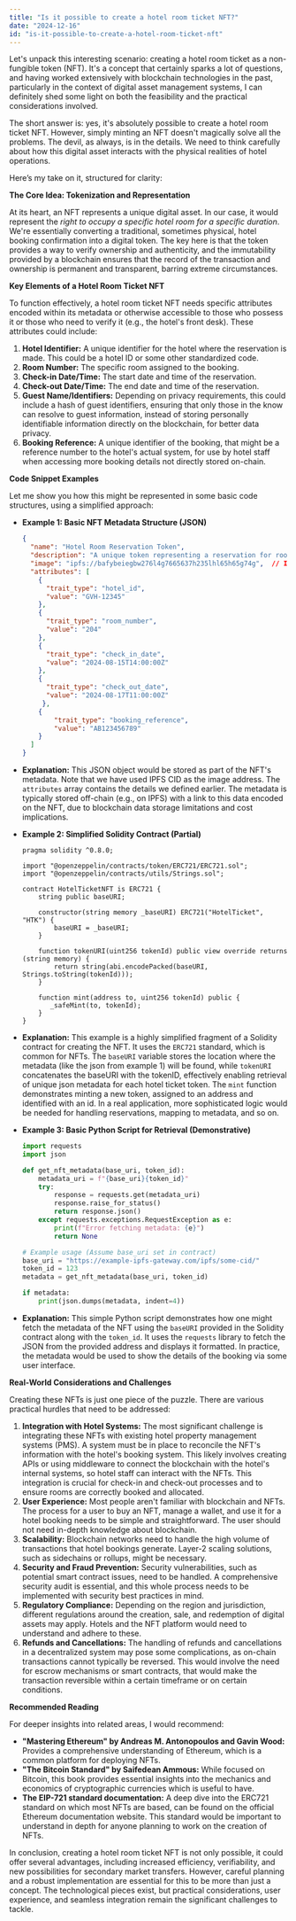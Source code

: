 ```yaml
---
title: "Is it possible to create a hotel room ticket NFT?"
date: "2024-12-16"
id: "is-it-possible-to-create-a-hotel-room-ticket-nft"
---
```


Let's unpack this interesting scenario: creating a hotel room ticket as a non-fungible token (NFT). It's a concept that certainly sparks a lot of questions, and having worked extensively with blockchain technologies in the past, particularly in the context of digital asset management systems, I can definitely shed some light on both the feasibility and the practical considerations involved.

The short answer is: yes, it's absolutely possible to create a hotel room ticket NFT. However, simply minting an NFT doesn't magically solve all the problems. The devil, as always, is in the details. We need to think carefully about how this digital asset interacts with the physical realities of hotel operations.

Here’s my take on it, structured for clarity:

**The Core Idea: Tokenization and Representation**

At its heart, an NFT represents a unique digital asset. In our case, it would represent the *right to occupy a specific hotel room for a specific duration*. We're essentially converting a traditional, sometimes physical, hotel booking confirmation into a digital token. The key here is that the token provides a way to verify ownership and authenticity, and the immutability provided by a blockchain ensures that the record of the transaction and ownership is permanent and transparent, barring extreme circumstances.

**Key Elements of a Hotel Room Ticket NFT**

To function effectively, a hotel room ticket NFT needs specific attributes encoded within its metadata or otherwise accessible to those who possess it or those who need to verify it (e.g., the hotel's front desk). These attributes could include:

1.  **Hotel Identifier:** A unique identifier for the hotel where the reservation is made. This could be a hotel ID or some other standardized code.
2.  **Room Number:** The specific room assigned to the booking.
3.  **Check-in Date/Time:** The start date and time of the reservation.
4.  **Check-out Date/Time:** The end date and time of the reservation.
5.  **Guest Name/Identifiers:** Depending on privacy requirements, this could include a hash of guest identifiers, ensuring that only those in the know can resolve to guest information, instead of storing personally identifiable information directly on the blockchain, for better data privacy.
6.  **Booking Reference:** A unique identifier of the booking, that might be a reference number to the hotel's actual system, for use by hotel staff when accessing more booking details not directly stored on-chain.

**Code Snippet Examples**

Let me show you how this might be represented in some basic code structures, using a simplified approach:

*   **Example 1: Basic NFT Metadata Structure (JSON)**

    ```json
    {
      "name": "Hotel Room Reservation Token",
      "description": "A unique token representing a reservation for room 204 at the Grand View Hotel.",
      "image": "ipfs://bafybeiegbw276l4g7665637h235lhl65h65g74g",  // IPFS CID
      "attributes": [
        {
          "trait_type": "hotel_id",
          "value": "GVH-12345"
        },
        {
          "trait_type": "room_number",
          "value": "204"
        },
        {
          "trait_type": "check_in_date",
          "value": "2024-08-15T14:00:00Z"
        },
        {
          "trait_type": "check_out_date",
          "value": "2024-08-17T11:00:00Z"
         },
        {
            "trait_type": "booking_reference",
            "value": "AB123456789"
        }
      ]
    }
    ```
   *   **Explanation:** This JSON object would be stored as part of the NFT's metadata. Note that we have used IPFS CID as the image address. The `attributes` array contains the details we defined earlier. The metadata is typically stored off-chain (e.g., on IPFS) with a link to this data encoded on the NFT, due to blockchain data storage limitations and cost implications.

*   **Example 2: Simplified Solidity Contract (Partial)**

    ```solidity
    pragma solidity ^0.8.0;

    import "@openzeppelin/contracts/token/ERC721/ERC721.sol";
    import "@openzeppelin/contracts/utils/Strings.sol";

    contract HotelTicketNFT is ERC721 {
        string public baseURI;

        constructor(string memory _baseURI) ERC721("HotelTicket", "HTK") {
            baseURI = _baseURI;
        }

        function tokenURI(uint256 tokenId) public view override returns (string memory) {
            return string(abi.encodePacked(baseURI, Strings.toString(tokenId)));
        }

        function mint(address to, uint256 tokenId) public {
           _safeMint(to, tokenId);
        }
    }
    ```

   *   **Explanation:** This example is a highly simplified fragment of a Solidity contract for creating the NFT. It uses the `ERC721` standard, which is common for NFTs. The `baseURI` variable stores the location where the metadata (like the json from example 1) will be found, while `tokenURI` concatenates the baseURI with the tokenID, effectively enabling retrieval of unique json metadata for each hotel ticket token.  The `mint` function demonstrates minting a new token, assigned to an address and identified with an id. In a real application, more sophisticated logic would be needed for handling reservations, mapping to metadata, and so on.

*   **Example 3: Basic Python Script for Retrieval (Demonstrative)**

    ```python
    import requests
    import json

    def get_nft_metadata(base_uri, token_id):
        metadata_uri = f"{base_uri}{token_id}"
        try:
            response = requests.get(metadata_uri)
            response.raise_for_status()
            return response.json()
        except requests.exceptions.RequestException as e:
            print(f"Error fetching metadata: {e}")
            return None

    # Example usage (Assume base_uri set in contract)
    base_uri = "https://example-ipfs-gateway.com/ipfs/some-cid/"
    token_id = 123
    metadata = get_nft_metadata(base_uri, token_id)

    if metadata:
        print(json.dumps(metadata, indent=4))
    ```

   *   **Explanation:** This simple Python script demonstrates how one might fetch the metadata of the NFT using the `baseURI` provided in the Solidity contract along with the `token_id`. It uses the `requests` library to fetch the JSON from the provided address and displays it formatted. In practice, the metadata would be used to show the details of the booking via some user interface.

**Real-World Considerations and Challenges**

Creating these NFTs is just one piece of the puzzle. There are various practical hurdles that need to be addressed:

1.  **Integration with Hotel Systems:** The most significant challenge is integrating these NFTs with existing hotel property management systems (PMS). A system must be in place to reconcile the NFT's information with the hotel's booking system. This likely involves creating APIs or using middleware to connect the blockchain with the hotel's internal systems, so hotel staff can interact with the NFTs. This integration is crucial for check-in and check-out processes and to ensure rooms are correctly booked and allocated.
2.  **User Experience:** Most people aren't familiar with blockchain and NFTs. The process for a user to buy an NFT, manage a wallet, and use it for a hotel booking needs to be simple and straightforward. The user should not need in-depth knowledge about blockchain.
3.  **Scalability:** Blockchain networks need to handle the high volume of transactions that hotel bookings generate. Layer-2 scaling solutions, such as sidechains or rollups, might be necessary.
4.  **Security and Fraud Prevention:** Security vulnerabilities, such as potential smart contract issues, need to be handled. A comprehensive security audit is essential, and this whole process needs to be implemented with security best practices in mind.
5. **Regulatory Compliance:** Depending on the region and jurisdiction, different regulations around the creation, sale, and redemption of digital assets may apply. Hotels and the NFT platform would need to understand and adhere to these.
6. **Refunds and Cancellations:** The handling of refunds and cancellations in a decentralized system may pose some complications, as on-chain transactions cannot typically be reversed. This would involve the need for escrow mechanisms or smart contracts, that would make the transaction reversible within a certain timeframe or on certain conditions.

**Recommended Reading**

For deeper insights into related areas, I would recommend:

*   **"Mastering Ethereum" by Andreas M. Antonopoulos and Gavin Wood:** Provides a comprehensive understanding of Ethereum, which is a common platform for deploying NFTs.
*   **"The Bitcoin Standard" by Saifedean Ammous:** While focused on Bitcoin, this book provides essential insights into the mechanics and economics of cryptographic currencies which is useful to have.
*   **The EIP-721 standard documentation:** A deep dive into the ERC721 standard on which most NFTs are based, can be found on the official Ethereum documentation website. This standard would be important to understand in depth for anyone planning to work on the creation of NFTs.

In conclusion, creating a hotel room ticket NFT is not only possible, it could offer several advantages, including increased efficiency, verifiability, and new possibilities for secondary market transfers. However, careful planning and a robust implementation are essential for this to be more than just a concept. The technological pieces exist, but practical considerations, user experience, and seamless integration remain the significant challenges to tackle.
